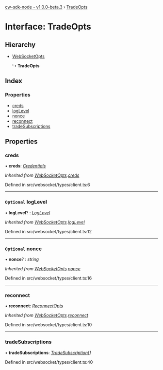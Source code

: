 [cw-sdk-node - v1.0.0-beta.3](../README.md) › [TradeOpts](tradeopts.md)

# Interface: TradeOpts

## Hierarchy

* [WebSocketOpts](websocketopts.md)

  ↳ **TradeOpts**

## Index

### Properties

* [creds](tradeopts.md#creds)
* [logLevel](tradeopts.md#optional-loglevel)
* [nonce](tradeopts.md#optional-nonce)
* [reconnect](tradeopts.md#reconnect)
* [tradeSubscriptions](tradeopts.md#tradesubscriptions)

## Properties

###  creds

• **creds**: *[Credentials](credentials.md)*

*Inherited from [WebSocketOpts](websocketopts.md).[creds](websocketopts.md#creds)*

Defined in src/websocket/types/client.ts:6

___

### `Optional` logLevel

• **logLevel**? : *[LogLevel](../README.md#loglevel)*

*Inherited from [WebSocketOpts](websocketopts.md).[logLevel](websocketopts.md#optional-loglevel)*

Defined in src/websocket/types/client.ts:12

___

### `Optional` nonce

• **nonce**? : *string*

*Inherited from [WebSocketOpts](websocketopts.md).[nonce](websocketopts.md#optional-nonce)*

Defined in src/websocket/types/client.ts:16

___

###  reconnect

• **reconnect**: *[ReconnectOpts](reconnectopts.md)*

*Inherited from [WebSocketOpts](websocketopts.md).[reconnect](websocketopts.md#reconnect)*

Defined in src/websocket/types/client.ts:10

___

###  tradeSubscriptions

• **tradeSubscriptions**: *[TradeSubscription](tradesubscription.md)[]*

Defined in src/websocket/types/client.ts:40
